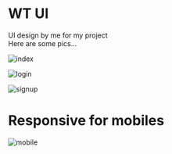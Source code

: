 # WT UI  
 UI design by me for my project  <br>
 Here are some pics...




![index](https://user-images.githubusercontent.com/36411279/46600972-81586c00-cb09-11e8-8c50-f248ccf25647.png) 


![login](https://user-images.githubusercontent.com/36411279/46601282-3d199b80-cb0a-11e8-9802-08fe521e66d2.png)



![signup](https://user-images.githubusercontent.com/36411279/46601316-4efb3e80-cb0a-11e8-8761-f61fcfde19ee.png)

# Responsive for mobiles 

![mobile](https://user-images.githubusercontent.com/36411279/46602870-13af3e80-cb0f-11e8-8fa6-a23298453440.png)


